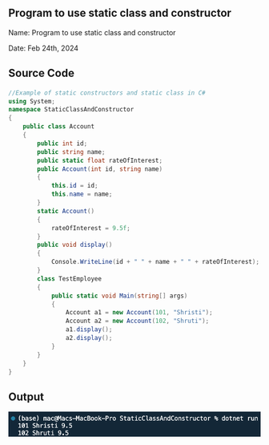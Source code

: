 ## Program to use static class and constructor

Name: Program to use static class and constructor

Date: Feb 24th, 2024

## Source Code

```csharp // See https://aka.ms/new-console-template for more information
//Example of static constructors and static class in C# 
using System;
namespace StaticClassAndConstructor
{
    public class Account
    {
        public int id;
        public string name;
        public static float rateOfInterest;
        public Account(int id, string name)
        {
            this.id = id;
            this.name = name;
        }
        static Account()
        {
            rateOfInterest = 9.5f;
        }
        public void display()
        {
            Console.WriteLine(id + " " + name + " " + rateOfInterest);
        }
        class TestEmployee
        {
            public static void Main(string[] args)
            {
                Account a1 = new Account(101, "Shristi");
                Account a2 = new Account(102, "Shruti");
                a1.display();
                a2.display();
            }
        }
    } 
}
```

## Output

![Program to use static class and constructor](./output.png)
